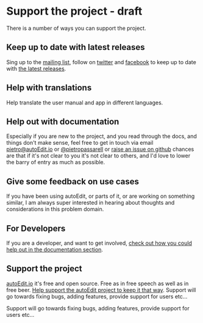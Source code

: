 # Support the project - draft

There is a number of ways you can support the project. 

## Keep up to date with latest releases

Sing up to the [mailing list](http://eepurl.com/cMzwSX), follow on [twitter](http://twitter.com/autoEdit2) and [facebook](https://www.facebook.com/autoEdit.io/) to keep up to date with [the latest releases](https://github.com/OpenNewsLabs/autoEdit_2/releases). 


## Help with translations
Help translate the user manual and app in different languages.


## Help out with documentation 

Especially if you are new to the project, and you read through the docs, and things don't make sense, feel free to get in touch via email <a href="mailto:pietro@autoEdit.io?Subject=Hello" target="_top">pietro@autoEdit.io</a> or [@pietropassarell](twitter.com/pietropassarell) or [raise an issue on github](https://github.com/OpenNewsLabs/autoEdit_2) chances are that if it's not clear to you it's not clear to others, and I'd love to lower the barry of entry as much as possible. 


## Give some feedback on use cases

If you have been using autoEdit, or parts of it, or are working on something similar, I am always super interested in hearing about thoughts and considerations in this problem domain.

## For Developers

If you are a developer, and want to get involved, [check out how you could help out in the documentation section](https://pietropassarelli.gitbooks.io/autoedit-2-r-d-documentation-for-developers/content).  <!-- TODO: update this link -->


## Support the project

[autoEdit.io](www.autoEdit.io) it's free and open source. Free as in free speech as well as in free beer. [Help support the autoEdit project to keep it that way](https://donorbox.org/c9762eef-0e08-468e-90cb-2d00643697f8?recurring=true).  Support will go towards fixing bugs, adding features, provide support for users etc...




Support will go towards fixing bugs, adding features, provide support for users etc...